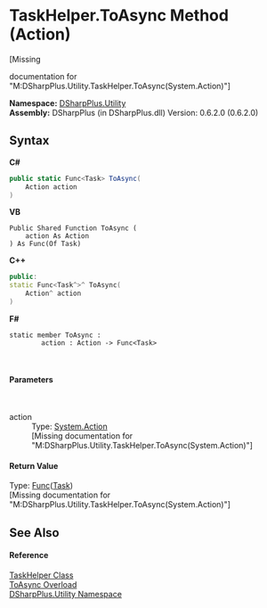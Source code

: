 # TaskHelper.ToAsync Method (Action)
 

\[Missing <summary> documentation for "M:DSharpPlus.Utility.TaskHelper.ToAsync(System.Action)"\]

**Namespace:**&nbsp;<a href="19a086ae-fdeb-1466-ef78-b7b01f51c38c">DSharpPlus.Utility</a><br />**Assembly:**&nbsp;DSharpPlus (in DSharpPlus.dll) Version: 0.6.2.0 (0.6.2.0)

## Syntax

**C#**<br />
``` C#
public static Func<Task> ToAsync(
	Action action
)
```

**VB**<br />
``` VB
Public Shared Function ToAsync ( 
	action As Action
) As Func(Of Task)
```

**C++**<br />
``` C++
public:
static Func<Task^>^ ToAsync(
	Action^ action
)
```

**F#**<br />
``` F#
static member ToAsync : 
        action : Action -> Func<Task> 

```

<br />

#### Parameters
&nbsp;<dl><dt>action</dt><dd>Type: <a href="http://msdn2.microsoft.com/en-us/library/bb534741" target="_blank">System.Action</a><br />\[Missing <param name="action"/> documentation for "M:DSharpPlus.Utility.TaskHelper.ToAsync(System.Action)"\]</dd></dl>

#### Return Value
Type: <a href="http://msdn2.microsoft.com/en-us/library/bb534960" target="_blank">Func</a>(<a href="http://msdn2.microsoft.com/en-us/library/dd235678" target="_blank">Task</a>)<br />\[Missing <returns> documentation for "M:DSharpPlus.Utility.TaskHelper.ToAsync(System.Action)"\]

## See Also


#### Reference
<a href="f959689b-17f5-cf2d-f65e-0080ee3da159">TaskHelper Class</a><br /><a href="3deec054-c7c8-403a-dd70-60f618197615">ToAsync Overload</a><br /><a href="19a086ae-fdeb-1466-ef78-b7b01f51c38c">DSharpPlus.Utility Namespace</a><br />